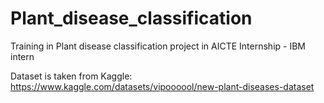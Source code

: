 # Plant_disease_classification
Training in Plant disease classification project in AICTE Internship - IBM intern

Dataset is taken from Kaggle: https://www.kaggle.com/datasets/vipoooool/new-plant-diseases-dataset
